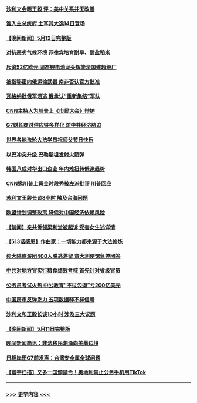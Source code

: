 #### [沙利文会晤王毅 评：美中关系并无改善](../pages/prog202/a103711089.md?t=05131243) 
#### [谁入主总统府 土耳其大选14日登场](../pages/prog202/a103711125.md?t=05131243) 
#### [【晚间新闻】5月12日完整版](../pages/prog202/a103711070.md?t=05131243) 
#### [对抗恶劣气候环境 菲律宾培育耐旱、耐盐稻米](../pages/prog202/a103711100.md?t=05131243) 
#### [斥资52亿欧元 固态锂电池龙头辉能法国建超级厂](../pages/prog202/a103711066.md?t=05131243) 
#### [被指秘密向俄运输武器 南非否认官方批准](../pages/prog202/a103710911.md?t=05131243) 
#### [瓦格纳批俄军溃逃 俄承认“重新集结”军队](../pages/prog202/a103710909.md?t=05131243) 
#### [CNN主持人为川普上《市民大会》辩护](../pages/prog202/a103710600.md?t=05131243) 
#### [G7财长商讨供应链多样化 防中共经济胁迫](../pages/prog202/a103710612.md?t=05131243) 
#### [世界各地法轮大法学员祝师父节日快乐](../pages/prog202/a103710575.md?t=05131243) 
#### [以巴冲突升级 巴勒斯坦发射火箭弹](../pages/prog202/a103710613.md?t=05131243) 
#### [韩国八成对华出口企业 年内难扭转低迷趋势](../pages/prog202/a103710615.md?t=05131243) 
#### [CNN邀川普上黄金时段秀被左派批评 川普回应](../pages/prog202/a103710530.md?t=05131243) 
#### [苏利文王毅长谈8小时 触及台海问题](../pages/prog202/a103710611.md?t=05131243) 
#### [欧盟计划调整政策 降低对中国经济依赖风险](../pages/prog202/a103710610.md?t=05131243) 
#### [【禁闻】亲共侨领梁利堂被起诉 受害女生述详情](../pages/prog202/a103710539.md?t=05131243) 
#### [【513话感恩】作曲家：一切能力都来源于大法修炼](../pages/prog202/a103710548.md?t=05131243) 
#### [传大陆旅游团400人脱逃滞留 意大利使馆急停团签](../pages/prog202/a103710499.md?t=05131243) 
#### [中共对地方官实行粮食绩效考核 首先针对省级官员](../pages/prog202/a103710425.md?t=05131243) 
#### [公务员考试火热 中公教育“不过包退”亏200亿美元](../pages/prog202/a103710421.md?t=05131243) 
#### [中国房市反弹乏力 五项数据释不祥信号](../pages/prog202/a103710416.md?t=05131243) 
#### [沙利文和王毅长谈10小时 涉及三大议题](../pages/prog202/a103710332.md?t=05131243) 
#### [【晚间新闻】5月11日完整版](../pages/prog202/a103710232.md?t=05131243) 
#### [晚间新闻简讯：非法移民潮涌向美墨边境](../pages/prog202/a103710229.md?t=05131243) 
#### [日相岸田G7前发声：台湾安全属全球问题](../pages/prog202/a103710225.md?t=05131243) 
#### [【寰宇扫描】又多一国颁禁令！奥地利禁止公务手机用TikTok](../pages/prog202/a103710227.md?t=05131243) 

----
#### [ >>> 更早内容 <<< ](../indexes/prog202-earlier.md)
